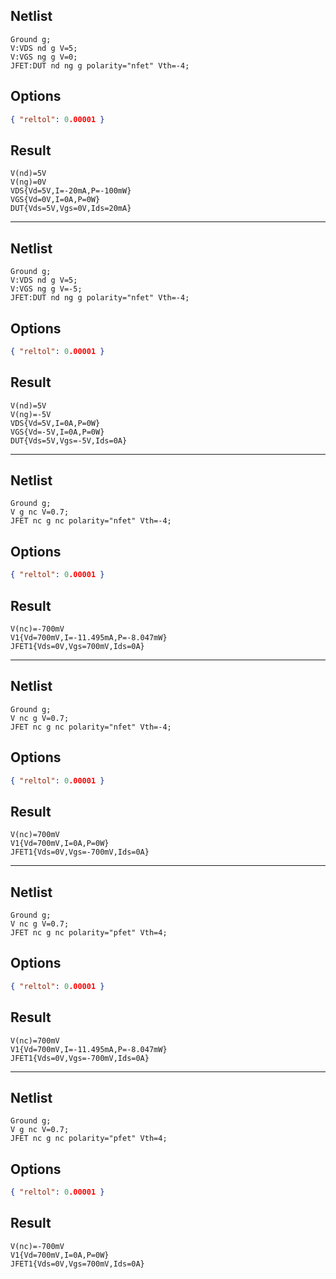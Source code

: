 ## Netlist

```text
Ground g;
V:VDS nd g V=5;
V:VGS ng g V=0;
JFET:DUT nd ng g polarity="nfet" Vth=-4;
```

## Options

```json
{ "reltol": 0.00001 }
```

## Result

```text
V(nd)=5V
V(ng)=0V
VDS{Vd=5V,I=-20mA,P=-100mW}
VGS{Vd=0V,I=0A,P=0W}
DUT{Vds=5V,Vgs=0V,Ids=20mA}
```

---

## Netlist

```text
Ground g;
V:VDS nd g V=5;
V:VGS ng g V=-5;
JFET:DUT nd ng g polarity="nfet" Vth=-4;
```

## Options

```json
{ "reltol": 0.00001 }
```

## Result

```text
V(nd)=5V
V(ng)=-5V
VDS{Vd=5V,I=0A,P=0W}
VGS{Vd=-5V,I=0A,P=0W}
DUT{Vds=5V,Vgs=-5V,Ids=0A}
```

---

## Netlist

```text
Ground g;
V g nc V=0.7;
JFET nc g nc polarity="nfet" Vth=-4;
```

## Options

```json
{ "reltol": 0.00001 }
```

## Result

```text
V(nc)=-700mV
V1{Vd=700mV,I=-11.495mA,P=-8.047mW}
JFET1{Vds=0V,Vgs=700mV,Ids=0A}
```

---

## Netlist

```text
Ground g;
V nc g V=0.7;
JFET nc g nc polarity="nfet" Vth=-4;
```

## Options

```json
{ "reltol": 0.00001 }
```

## Result

```text
V(nc)=700mV
V1{Vd=700mV,I=0A,P=0W}
JFET1{Vds=0V,Vgs=-700mV,Ids=0A}
```

---

## Netlist

```text
Ground g;
V nc g V=0.7;
JFET nc g nc polarity="pfet" Vth=4;
```

## Options

```json
{ "reltol": 0.00001 }
```

## Result

```text
V(nc)=700mV
V1{Vd=700mV,I=-11.495mA,P=-8.047mW}
JFET1{Vds=0V,Vgs=-700mV,Ids=0A}
```

---

## Netlist

```text
Ground g;
V g nc V=0.7;
JFET nc g nc polarity="pfet" Vth=4;
```

## Options

```json
{ "reltol": 0.00001 }
```

## Result

```text
V(nc)=-700mV
V1{Vd=700mV,I=0A,P=0W}
JFET1{Vds=0V,Vgs=700mV,Ids=0A}
```
